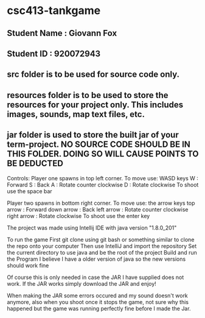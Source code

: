 # csc413-tankgame

## Student Name  : Giovann Fox
## Student ID    : 920072943


## src folder is to be used for source code only.

## resources folder is to be used to store the resources for your project only. This includes images, sounds, map text files, etc.

## jar folder is used to store the built jar of your term-project. NO SOURCE CODE SHOULD BE IN THIS FOLDER. DOING SO WILL CAUSE POINTS TO BE DEDUCTED

Controls:
Player one spawns in top left corner.
To move use: WASD keys
W : Forward
S : Back
A : Rotate counter clockwise
D : Rotate clockwise
To shoot use the space bar

Player two spawns in bottom right corner.
To move use: the arrow keys
top arrow : Forward
down arrow : Back
left arrow : Rotate counter clockwise
right arrow : Rotate clockwise
To shoot use the enter key

The project was made using Intellij IDE with java version "1.8.0_201"

To run the game
First git clone using git bash or something similar
to clone the repo onto your computer
Then use IntelliJ and import the repository 
Set the current directory to use java and be the root of the project
Build and run the Program
I believe I have a older version of java
so the new versions should work fine

Of course this is only needed in case the JAR
I have supplied does not work.
If the JAR works simply download the JAR and enjoy!

When making the JAR some errors occured and my sound doesn't work anymore, 
also when you shoot once it stops the game,
not sure why this happened but the game was running perfectly fine before I 
made the Jar.



